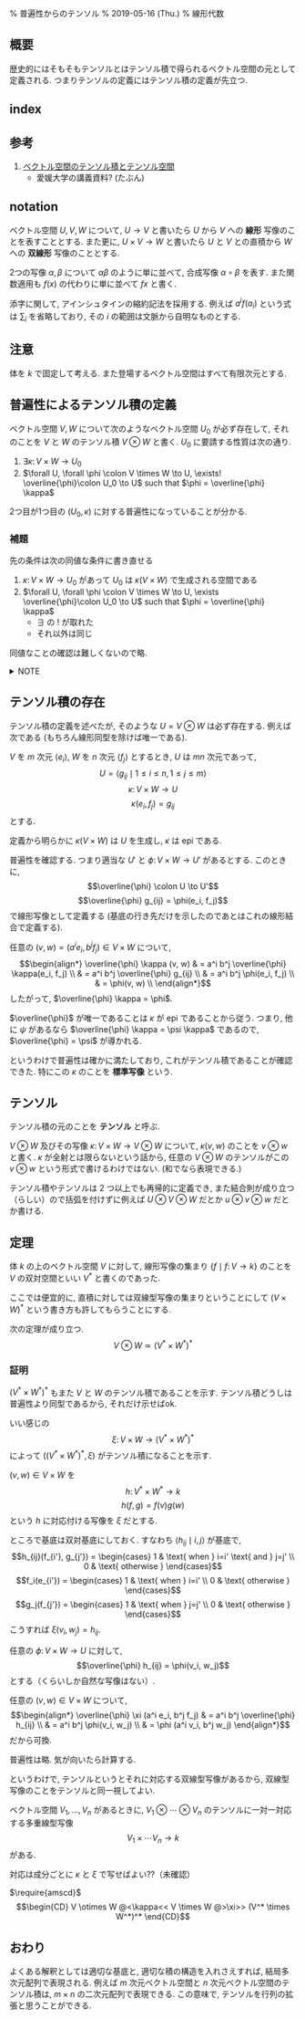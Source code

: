 % 普遍性からのテンソル
% 2019-05-16 (Thu.)
% 線形代数

## 概要

歴史的にはそもそもテンソルとはテンソル積で得られるベクトル空間の元として定義される.
つまりテンソルの定義にはテンソル積の定義が先立つ.

## index

<div id=toc-level-2></div>

## 参考

1. [ベクトル空間のテンソル積とテンソル空間](http://daisy.math.sci.ehime-u.ac.jp/users/tsuchiya/math/fem/exterior/section1.pdf)
    - 愛媛大学の講義資料? (たぶん)

## notation

ベクトル空間 $U,V,W$ について,
$U \to V$ と書いたら $U$ から $V$ への **線形** 写像のことを表すこととする.
また更に, $U \times V \to W$ と書いたら $U$ と $V$ との直積から $W$ への **双線形** 写像のこととする.

2つの写像 $\alpha, \beta$ について $\alpha \beta$ のように単に並べて,
合成写像 $\alpha \circ \beta$ を表す.
また関数適用も $f(x)$ の代わりに単に並べて $fx$ と書く.

添字に関して, アインシュタインの縮約記法を採用する.
例えば $a^i f(a_i)$ という式は $\sum_i$ を省略しており, その $i$ の範囲は文脈から自明なものとする.

## 注意

体を $k$ で固定して考える.
また登場するベクトル空間はすべて有限次元とする.

## 普遍性によるテンソル積の定義

ベクトル空間 $V, W$ について次のようなベクトル空間 $U_0$ が必ず存在して, それのことを
$V$ と $W$ のテンソル積 $V \otimes W$ と書く.
$U_0$ に要請する性質は次の通り.

1. $\exists \kappa \colon V \times W \to U_0$
1. $\forall U, \forall \phi \colon V \times W \to U, \exists! \overline{\phi}\colon U_0 \to U$ such that $\phi = \overline{\phi} \kappa$

2つ目が1つ目の $(U_0, \kappa)$ に対する普遍性になっていることが分かる.

### 補題

先の条件は次の同値な条件に書き直せる

1. $\kappa \colon V \times W \to U_0$ があって $U_0$ は $\kappa(V \times W)$ で生成される空間である
1. $\forall U, \forall \phi \colon V \times W \to U, \exists \overline{\phi}\colon U_0 \to U$ such that $\phi = \overline{\phi} \kappa$
    - $\exists$ の $!$ が取れた
    - それ以外は同じ

同値なことの確認は難しくないので略.

<details><summary>NOTE</summary>
特に言っておくと, $U_0$ が $\kappa(V \times W)$ から生成されるとは
$\kappa$ が epi であることを言っている.
すなわち,
$$\alpha \kappa = \beta \kappa \implies \alpha = \beta.$$
ただし普通の写像での全射であるとまでは言ってないので注意.
生成するとは結局, $U_0$ にある基底
$\langle g_1,\ldots,\rangle$
があって, この各 $g_i$ に写す方法がありさえすればよい.
任意の $\gamma^i g_i$ に写せるとまでは言っていない (特に $\kappa$ は双線形写像なので).

念のために生成することと epi であることが同値であることを見る.

$V$ の基底を $\langle e_i \rangle$, $W$ の基底を $\langle f_j \rangle$,
$U_0$ の基底を $\langle g_k \rangle$ とする.

$\kappa(V \times W)$ が $U_0$ を生成することと,
$\alpha \kappa = \beta \kappa$
を仮定するときに $\alpha=\beta$ を示す.

各基底 $g_k$ について, ある $(v_k, w_k) \in V \times W$ があって,
$g_k = \kappa(v_k, w_k)$
である.
$U_0$ の任意の元 $u = \gamma^k g_k$ について,
$$\begin{align*}
\alpha u & = \gamma^k \alpha g_k \\
         & = \gamma^k \alpha \kappa(v_k, w_k) \\
         & = \gamma^k \beta \kappa(v_k, w_k) \\
         & = \beta u
\end{align*}$$
であるので $\alpha = \beta$.

逆は対偶で示す.
生成しないことを仮定すると, ある基底 $g_k$ を生成しないから,
$g_k$ の成分だけ射影する関数 $\alpha$ とそれを2倍する関数 $\beta=2\alpha$ を用意すれば,
$\alpha \kappa = \beta \kappa ~(=0)$
となるがもちろん $\alpha \ne \beta$ である.
</details>

## テンソル積の存在

テンソル積の定義を述べたが, そのような $U = V \otimes W$ は必ず存在する.
例えば次である (もちろん線形同型を除けば唯一である).

$V$ を $m$ 次元 $\langle e_i \rangle$,
$W$ を $n$ 次元 $\langle f_j \rangle$ とするとき, $U$ は $mn$ 次元であって,
$$U = \langle g_{ij} \mid 1 \leq i \leq n, 1 \leq j \leq m\rangle$$
$$\kappa \colon V \times W \to U$$
$$\kappa(e_i, f_j) = g_{ij}$$
とする.

定義から明らかに $\kappa(V \times W)$ は $U$ を生成し, $\kappa$ は epi である.

普遍性を確認する. つまり適当な $U'$ と $\phi \colon V \times W \to U'$ があるとする.
このときに,
$$\overline{\phi} \colon U \to U'$$
$$\overline{\phi} g_{ij} = \phi(e_i, f_j)$$
で線形写像として定義する (基底の行き先だけを示したのであとはこれの線形結合で定義する).

任意の $(v, w) = (a^i e_i, b^j f_j) \in V \times W$ について,
$$\begin{align*}
\overline{\phi} \kappa (v, w)
& = a^i b^j \overline{\phi} \kappa(e_i, f_j) \\
& = a^i b^j \overline{\phi} g_{ij} \\
& = a^i b^j \phi(e_i, f_j) \\
& = \phi(v, w) \\
\end{align*}$$
したがって, $\overline{\phi} \kappa = \phi$.

$\overline{\phi}$ が唯一であることは $\kappa$ が epi であることから従う.
つまり, 他に $\psi$ があるなら
$\overline{\phi} \kappa = \psi \kappa$ であるので, $\overline{\phi} = \psi$ が導かれる.

というわけで普遍性は確かに満たしており, これがテンソル積であることが確認できた.
特にこの $\kappa$ のことを **標準写像** という.

## テンソル

テンソル積の元のことを **テンソル** と呼ぶ.

$V \otimes W$ 及びその写像 $\kappa \colon V \times W \to V \otimes W$ について,
$\kappa(v, w)$ のことを $v \otimes w$ と書く.
$\kappa$ が全射とは限らないという話から,
任意の $V \otimes W$ のテンソルがこの $v \otimes w$ という形式で書けるわけではない.
(和でなら表現できる.)

テンソル積やテンソルは 2 つ以上でも再帰的に定義でき, また結合則が成り立つ（らしい）ので括弧を付けずに例えば $U \otimes V \otimes W$ だとか $u \otimes v \otimes w$ だとか書ける.

## 定理

体 $k$ の上のベクトル空間 $V$ に対して, 線形写像の集まり
$\{ f \mid f \colon V \to k \}$
のことを $V$ の双対空間といい $V^*$ と書くのであった.

ここでは便宜的に, 直積に対しては双線型写像の集まりということにして
$(V \times W)^*$
という書き方も許してもらうことにする.

次の定理が成り立つ.
$$V \otimes W \simeq (V^* \times W^*)^*$$

### 証明

$(V^* \times W^*)^*$ もまた $V$ と $W$ のテンソル積であることを示す.
テンソル積どうしは普遍性より同型であるから, それだけ示せばok.

いい感じの
$$\xi \colon V \times W \to (V^* \times W^*)^*$$
によって $((V^* \times W^*)^*, \xi)$ がテンソル積になることを示す.

$(v, w) \in V \times W$ を
$$h \colon V^* \times W^* \to k$$
$$h(f,g) = f(v) g(w)$$
という $h$ に対応付ける写像を $\xi$ だとする.

ところで基底は双対基底にしておく.
すなわち $\langle h_{ij} \mid i, j \rangle$ が基底で,
$$h_{ij}(f_{i'}, g_{j'}) = \begin{cases}
1 & \text{ when } i=i' \text{ and } j=j' \\
0 & \text{ otherwise }
\end{cases}$$
$$f_i(e_{i'}) = \begin{cases}
1 & \text{ when } i=i' \\
0 & \text{ otherwise }
\end{cases}$$
$$g_j(f_{j'}) = \begin{cases}
1 & \text{ when } j=j' \\
0 & \text{ otherwise }
\end{cases}$$
こうすれば $\xi(v_i, w_j) = h_{ij}$.

任意の $\phi \colon V \times W \to U$ に対して,
$$\overline{\phi} h_{ij} = \phi(v_i, w_j)$$
とする（くらいしか自然な写像はない）.

任意の $(v,w) \in V \times W$ について,
$$\begin{align*}
\overline{\phi} \xi (a^i e_i, b^j f_j)
& = a^i b^j \overline{\phi} h_{ij} \\
& = a^i b^j \phi(v_i, w_j) \\
& = \phi (a^i v_i, b^j w_j)
\end{align*}$$
だから可換.

普遍性は略.
気が向いたら計算する.

というわけで, テンソルというとそれに対応する双線型写像があるから, 双線型写像のことをテンソルと同一視してよい.

ベクトル空間 $V_1, \ldots, V_n$ があるときに,
$V_1 \otimes \cdots \otimes V_n$ のテンソルに一対一対応する多重線型写像
$$V_1 \times \cdots V_n \to k$$
がある.

対応は成分ごとに $\kappa$ と $\xi$ で写せばよい??（未確認）

$\require{amscd}$
$$\begin{CD}
V \otimes W @<\kappa<< V \times W @>\xi>> (V^* \times W^*)^*
\end{CD}$$

## おわり

よくある解釈としては適切な基底と, 適切な積の構造を入れさえすれば,
結局多次元配列で表現される.
例えば $m$ 次元ベクトル空間と $n$ 次元ベクトル空間のテンソル積は, $m \times n$ の二次元配列で表現できる.
この意味で, テンソルを行列の拡張と思うことができる.


